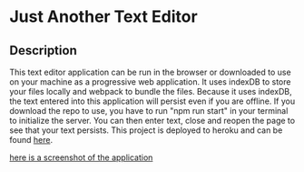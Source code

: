 # Just Another Text Editor

## Description
This text editor application can be run in the browser or downloaded to use on your machine as a progressive web application. It uses indexDB to store your files locally and webpack to bundle the files. Because it uses indexDB, the text entered into this application will persist even if you are offline. If you download the repo to use, you have to run "npm run start" in your terminal to initialize the server. You can then enter text, close and reopen the page to see that your text persists. This project is deployed to heroku and can be found [here]().

[here is a screenshot of the application](./assets/jateScreenshot.pngcreenshot.png)